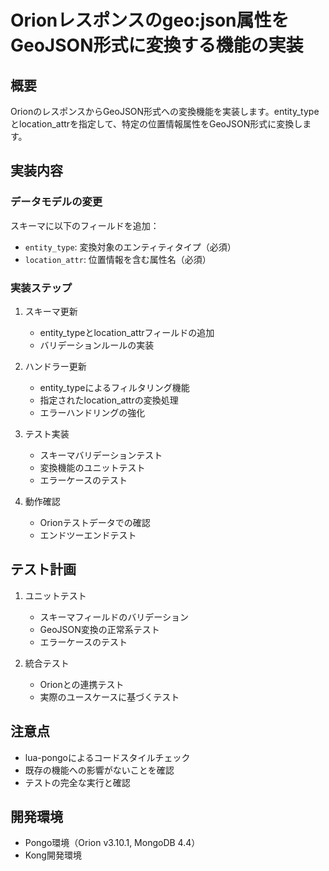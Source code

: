 # Orionレスポンスのgeo:json属性をGeoJSON形式に変換する機能の実装

## 概要
OrionのレスポンスからGeoJSON形式への変換機能を実装します。entity_typeとlocation_attrを指定して、特定の位置情報属性をGeoJSON形式に変換します。

## 実装内容

### データモデルの変更
スキーマに以下のフィールドを追加：
- `entity_type`: 変換対象のエンティティタイプ（必須）
- `location_attr`: 位置情報を含む属性名（必須）

### 実装ステップ
1. スキーマ更新
   - entity_typeとlocation_attrフィールドの追加
   - バリデーションルールの実装

2. ハンドラー更新
   - entity_typeによるフィルタリング機能
   - 指定されたlocation_attrの変換処理
   - エラーハンドリングの強化

3. テスト実装
   - スキーマバリデーションテスト
   - 変換機能のユニットテスト
   - エラーケースのテスト

4. 動作確認
   - Orionテストデータでの確認
   - エンドツーエンドテスト

## テスト計画
1. ユニットテスト
   - スキーマフィールドのバリデーション
   - GeoJSON変換の正常系テスト
   - エラーケースのテスト

2. 統合テスト
   - Orionとの連携テスト
   - 実際のユースケースに基づくテスト

## 注意点
- lua-pongoによるコードスタイルチェック
- 既存の機能への影響がないことを確認
- テストの完全な実行と確認

## 開発環境
- Pongo環境（Orion v3.10.1, MongoDB 4.4）
- Kong開発環境